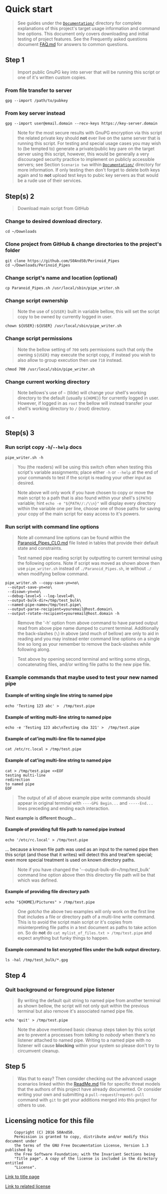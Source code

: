 # Quick start

 > See guides under the [`Documentation/`](Documentation/) directory for
 complete explanations of this project's target usage information and command
 line options. This document only covers downloading and initial testing of
 project features. See the Frequently asked questions document
 [FAQ.md](Documentation/FAQ.md) for answers to common questions.

## Step 1

 > Import public GnuPG key into server that will be running this script or one of
 it's written custom copies.

### From file transfer to server

```
gpg --import /path/to/pubkey
```

### From key server instead

```
gpg --import user@email.domain --recv-keys https://key-server.domain
```

 > Note for the most secure results with GnuPG encryption via this script the
 related private key should **not** ever live on the same server that is
 running this script. For testing and special usage cases you may wish to
 (be tempted to) generate a private/public key pare on the target server using
 this script, however, this would be generally a very discouraged security
 practice to implement on publicly accessible servers; see Section
 `Scenario two` within [`Documentation/`](Documentation/) directory for more
 information. If only testing then don't forget to delete both keys again and
 to **not** upload test keys to pubic key servers as that would be a rude use
 of their services.

## Step(s) 2

 > Download main script from GitHub

### Change to desired download directory.

```
cd ~/Downloads
```

### Clone project from GitHub & change directories to the project's folder

```
git clone https://github.com/S0AndS0/Perinoid_Pipes
cd ~/Downloads/Perinoid_Pipes
```

### Change script's name and location (optional)

```
cp Paranoid_Pipes.sh /usr/local/sbin/pipe_writer.sh
```

### Change script ownership

 > Note the use of `${USER}` built in variable bellow, this will set the script
 copy to be owned by currently logged in user.

```
chown ${USER}:${USER} /usr/local/sbin/pipe_writer.sh
```

### Change script permissions

 > Note the bellow setting of `700` sets permissions such that only the owning
 `${USER}` may execute the script copy, if instead you wish to also allow to
 group execution then use `710` instead.

```
chmod 700 /usr/local/sbin/pipe_writer.sh
```

### Change current working directory

 > Note bellows's use of `~` (tilde) will change your shell's working directory to
 the default (usually `${HOME}`) for currently logged in user. However, if logged
 in as `root` the bellow will instead transfer your shell's working directory to
 `/` (root) directory.

```
cd ~
```

## Step(s) 3

### Run script copy `-h`/`--help` docs

```
pipe_writer.sh -h
```

 > You (the readers) will be using this switch often when testing this script's
 variable assignments; place either `-h` or `--help` at the end of your commands
 to test if the script is reading your other input as desired.

 > Note above will only work if you have chosen to copy or move the main
 script to a path that is also found within your shell's `${PATH}` variable;
 hint `echo -e "${PATH//:/\\n}"` will display every directory within the
 variable one per line, choose one of those paths for saving your copy of the
 main script for easy access to it's powers.

### Run script with command line options

 > Note all command line options can be found within the
 [Paranoid_Pipes_CLO.md](Documentation/Paranoid_Pipes_CLO.md) file listed in
 tables that provide their default state and constraints.

 > Test named pipe reading script by outputting to current terminal using the
 following options. Note if script was moved as shown above then use
 `pipe_writer.sh` instead of `./Paranoid_Pipes.sh`, ie without `./` when
 modifying bellow command.

```
pipe_writer.sh --copy-save-yn=no\
 --output-save-yn=no\
 --disown-yn=no\
 --debug-level=5 --log-level=0\
 --output-bulk-dir=/tmp/test_bulk\
 --named-pipe-name=/tmp/test.pipe\
 --output-parse-recipient=youremail@host.domain\
 --output-rotate-recipient=youremail@host.domain -h
```

 > Remove the '-h' option from above command to have parsed output read from
 above pipe name dumped to current terminal. Additionally the back-slashes
 (`\`) in above (and much of bellow) are only to aid in reading and you may
 instead enter command line options on a single line so long as your remember
 to remove the back-slashes while following along.

 > Test above by opening second terminal and writing some stings, concatenating
 files, and/or writing file paths to the new pipe file.

### Example commands that maybe used to test your new named pipe

#### Example of writing single line string to named pipe

```
echo 'Testing 123 abc' >  /tmp/test.pipe
```

#### Example of writing multi-line string to named pipe

```
echo -e 'Testing 123 abc\nTesting cba 321' >  /tmp/test.pipe
```

#### Example of cat'ing multi-line file to named pipe

```
cat /etc/rc.local > /tmp/test.pipe
```

#### Example of cat'ing multi-line string to named pipe

```
cat > /tmp/test.pipe <<EOF
testing multi-line
redirection
to named pipe
EOF
```

 > The output of all of above example pipe write commands should appear in
 original terminal with `----GPG Begin...` and `-----End...` lines preceding
 and ending each interaction.

Next example is different though...

#### Example of providing full file path to named pipe instead

```
echo '/etc/rc.local' > /tmp/test.pipe
```

... because a known file path was used as an input to the named pipe then this
 script (and those that it writes) will detect this and treat'em special; even
 more special treatment is used on known directory paths.

 > Note if you have changed the '--output-bulk-dir=/tmp/test_bulk' command
 line option above then this directory file path will be that which was defined.

#### Example of providing file directory path

```
echo "${HOME}/Pictures" > /tmp/test.pipe
```

 > One *gotcha* the above two examples will only work on the first line that
 includes a file or directory path of a multi-line write command. This is to
 avoid the script main script or it's copies from misinterpreting file paths
 in a text document as paths to take action on. So do **not** do
 `cat mylist_of_files.txt > /tmp/test.pipe` and expect anything but funky
 things to happen.

#### Example command to list encrypted files under the bulk output directory.

```
ls -hal /tmp/test_bulk/*.gpg
```

## Step 4

### Quit background or foreground pipe listener

 > By writing the default quit string to named pipe from another terminal as
 shown bellow, the script will not only quit within the previous terminal but
 also remove it's associated named pipe file.

```
echo 'quit' > /tmp/test.pipe
```

 > Note the above mentioned basic cleanup steps taken by this script are to
 prevent a processes from *talking* to *nobody* when there's no listener
 attached to named pipe. Writing to a named pipe with no listener will cause
 **blocking** within your system so please don't try to circumvent cleanup.

## Step 5

 > Was that to easy? Then consider checking out the advanced usage scenarios
 linked within the [ReadMe.md](Documentation/ReadMe.md) file for specific threat
 models that the authors of this project have already documented. Or consider
 writing your own and submitting a `pull-request`/`request-pull` command with
 `git` to get your additions merged into this project for others to use.

## Licensing notice for this file

```
    Copyright (C) 2016 S0AndS0.
    Permission is granted to copy, distribute and/or modify this document under
    the terms of the GNU Free Documentation License, Version 1.3 published by
    the Free Software Foundation; with the Invariant Sections being
    "Title page". A copy of the license is included in the directory entitled
    "License".
```

[Link to title page](Contributing_Financially.md)

[Link to related license](../Licenses/GNU_FDLv1.3_Documentation.md)
